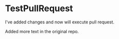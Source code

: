 # TestPullRequest
I've added changes and now will execute pull request.


Added more text in the original repo.
